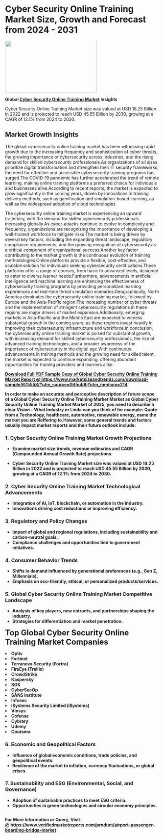 <H1>Cyber Security Online Training Market Size, Growth and Forecast from 2024 - 2031</H1><img class="aligncenter size-medium wp-image-584254" src="https://thirdeyenews.in/wp-content/uploads/2024/09/Global-Market-Research-300x168.jpeg" alt="" width="300" height="168" /><p><strong>Global&nbsp;<a href="https://www.marketsizeandtrends.com/download-sample/675558/?utm_source=Github8j?utm_medium=214">Cyber Security Online Training Market</a> Insights</strong></p><p>Cyber Security Online Training Market size was valued at USD 18.25 Billion in 2022 and is projected to reach USD 45.55 Billion by 2030, growing at a CAGR of 12.1% from 2024 to 2030.</p><p><h2>Market Growth Insights</h2> <p>The global cybersecurity online training market has been witnessing rapid growth due to the increasing frequency and sophistication of cyber threats, the growing importance of cybersecurity across industries, and the rising demand for skilled cybersecurity professionals.As organizations of all sizes prioritize digital transformation and strengthen their IT security frameworks, the need for effective and accessible cybersecurity training programs has surged.The COVID-19 pandemic has further accelerated the trend of remote learning, making online training platforms a preferred choice for individuals and businesses alike.According to recent reports, the market is expected to grow significantly in the coming years, driven by innovations in training delivery methods, such as gamification and simulation-based learning, as well as the widespread adoption of cloud technologies.</p> <p><strong><a href="#"></a></strong></p> <p>The cybersecurity online training market is experiencing an upward trajectory, with the demand for skilled cybersecurity professionals increasing globally.As cyber-attacks continue to evolve in complexity and frequency, organizations are recognizing the importance of developing a well-trained workforce to mitigate risks.The market is being driven by several key factors, including the expanding threat landscape, regulatory compliance requirements, and the growing recognition of cybersecurity as a critical component of organizational success.Another key factor contributing to the market growth is the continuous evolution of training methodologies.Online platforms provide a flexible, cost-effective, and scalable solution for individuals seeking cybersecurity certifications.These platforms offer a range of courses, from basic to advanced levels, designed to cater to diverse learner needs.Furthermore, advancements in artificial intelligence and machine learning are enhancing the effectiveness of cybersecurity training programs by providing personalized learning experiences and real-time threat simulation scenarios.Geographically, North America dominates the cybersecurity online training market, followed by Europe and the Asia-Pacific region.The increasing number of cyber threats and the implementation of stringent cybersecurity regulations in these regions are major drivers of market expansion.Additionally, emerging markets in Asia-Pacific and the Middle East are expected to witness substantial growth in the coming years, as these regions invest heavily in improving their cybersecurity infrastructure and workforce.In conclusion, the cybersecurity online training market is poised for substantial growth, with increasing demand for skilled cybersecurity professionals, the rise of advanced training technologies, and a broader awareness of the importance of cybersecurity in the digital age.With continuous advancements in training methods and the growing need for skilled talent, the market is expected to continue expanding, offering abundant opportunities for training providers and learners alike.</p> <p><strong><a href="#"></p><p><span class=""><strong>Download Full PDF Sample Copy of Global Cyber Security Online Training Market Report</strong> @ <a href="https://www.marketsizeandtrends.com/download-sample/675558/?utm_source=Github8j?utm_medium=214" target="_blank">https://www.marketsizeandtrends.com/download-sample/675558/?utm_source=Github8j?utm_medium=214</a></span></p><p>In order to make an accurate and perceptive description of future scope of a Global&nbsp;Cyber Security Online Training Market Market as Global&nbsp;Cyber Security Online Training Market Market of 2025, you need to describe a clear Vision &ndash; What Industry or Linda can you think of for example: Quote from a Technology, healthcare, automotive, renewable energy, name the market you are Reffering to.However, some general trends and factors usually impact market reports and their future outlook include:</p><h3>1.&nbsp;<strong>Cyber Security Online Training Market Growth Projections</strong></h3><ul><li>Examine market size trends, revenue estimates and CAGR (Compounded Annual Growth Rate) projections.</li><li><p>Cyber Security Online Training Market size was valued at USD 18.25 Billion in 2022 and is projected to reach USD 45.55 Billion by 2030, growing at a CAGR of 12.1% from 2024 to 2030.</p></li></ul><h3>2.&nbsp;<strong>Cyber Security Online Training Market Technological Advancements</strong></h3><ul><li>Integration of AI, IoT, blockchain, or automation in the industry.</li><li>Innovations driving cost reductions or improving efficiency.</li></ul><h3>3.&nbsp;<strong>Regulatory and Policy Changes</strong></h3><ul><li>Impact of global and regional regulations, including sustainability and carbon-neutral goals.</li><li>Compliance challenges and opportunities tied to government initiatives.</li></ul><h3>4.&nbsp;<strong>Consumer Behavior Trends</strong></h3><ul><li>Shifts in demand influenced by generational preferences (e.g., Gen Z, Millennials).</li><li>Emphasis on eco-friendly, ethical, or personalized products/services.</li></ul><h3>5.&nbsp;<strong>Global Cyber Security Online Training Market Competitive Landscape</strong></h3><ul><li>Analysis of key players, new entrants, and partnerships shaping the industry.</li><li>Strategies for differentiation and market penetration.</li></ul><p data-pm-slice="1 1 []"><span style="color: inherit; font-family: inherit; font-size: 25px;">Top Global Cyber Security Online Training Market Companies</span></p><div class="" data-test-id=""><p><li>Optiv</li><li> Fortinet</li><li> Terranova Security (Fortra)</li><li> FireEye (Trellix)</li><li> CrowdStrike</li><li> Kaspersky</li><li> SGS</li><li> CyberSecOp</li><li> SANS Institute</li><li> Infosec</li><li> iSystems Security Limited (iSystems)</li><li> Vinsys</li><li> Cofense</li><li> Cybrary</li><li> Udemy</li><li> Coursera</li></p></div><h3>6.&nbsp;<strong>Economic and Geopolitical Factors</strong></h3><ul><li>Influence of global economic conditions, trade policies, and geopolitical events.</li><li>Resilience of the market to inflation, currency fluctuations, or global crises.</li></ul><h3>7.&nbsp;<strong>Sustainability and ESG (Environmental, Social, and Governance)</strong></h3><ul><li>Adoption of sustainable practices to meet ESG criteria.</li><li>Opportunities in green technologies and circular economy principles.</li></ul><h2><strong style="font-size: 14px;">For More Information or Query, Visit @&nbsp;</strong><a style="background-color: #ffffff; font-size: 14px;" href="https://www.marketsizeandtrends.com/report/cyber-security-online-training-market/" target="_blank">https://www.verifiedmarketreports.com/product/airport-passenger-boarding-bridge-market</a></h2>